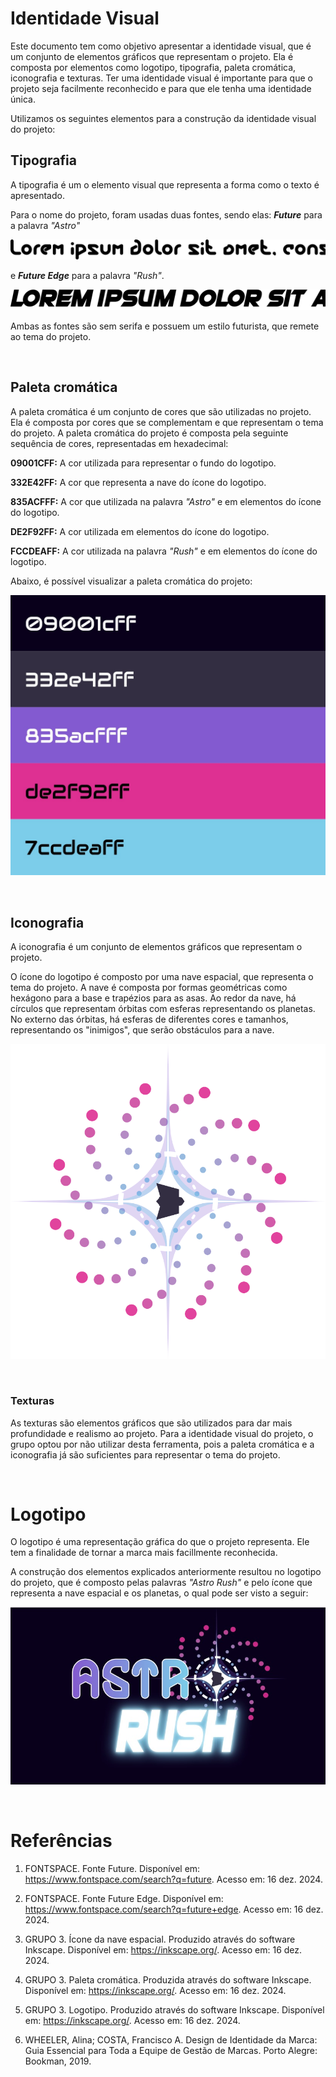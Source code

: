 # Identidade Visual

Este documento tem como objetivo apresentar a identidade visual, que é um conjunto de elementos gráficos que representam o projeto. Ela é composta por elementos como logotipo, tipografia, paleta cromática, iconografia e texturas. Ter uma identidade visual é importante para que o projeto seja facilmente reconhecido e para que ele tenha uma identidade única.

Utilizamos os seguintes elementos para a construção da identidade visual do projeto:

## Tipografia

A tipografia é um o elemento visual que representa a forma como o texto é apresentado.

Para o nome do projeto, foram usadas duas fontes, sendo elas: **_Future_** para a palavra _"Astro"_

![Future](./assets/escrita_fonte_future.png)

e **_Future Edge_** para a palavra _"Rush"_.

![Future Edge](./assets/escrita_fonte_future_edge.png)

Ambas as fontes são sem serifa e possuem um estilo futurista, que remete ao tema do projeto.

<br />

## Paleta cromática

A paleta cromática é um conjunto de cores que são utilizadas no projeto. Ela é composta por cores que se complementam e que representam o tema do projeto. A paleta cromática do projeto é composta pela seguinte sequência de cores, representadas em hexadecimal:

**09001CFF:** A cor utilizada para representar o fundo do logotipo.

**332E42FF:** A cor que representa a nave do ícone do logotipo.

**835ACFFF:** A cor que utilizada na palavra _"Astro"_ e em elementos do ícone do logotipo.

**DE2F92FF:** A cor utilizada em elementos do ícone do logotipo.

**FCCDEAFF:** A cor utilizada na palavra _"Rush"_ e em elementos do ícone do logotipo.

Abaixo, é possível visualizar a paleta cromática do projeto:

![Paleta cromática](./assets/paleta_cromatica.jpg)

<br />

## Iconografia

A iconografia é um conjunto de elementos gráficos que representam o projeto.

O ícone do logotipo é composto por uma nave espacial, que representa o tema do projeto. A nave é composta por formas geométricas como hexágono para a base e trapézios para as asas. Ao redor da nave, há círculos que representam órbitas com esferas representando os planetas. No externo das órbitas, há esferas de diferentes cores e tamanhos, representando os "inimigos", que serão obstáculos para a nave.

![Iconografia](./assets/iconografia.png)

<br />

### Texturas

As texturas são elementos gráficos que são utilizados para dar mais profundidade e realismo ao projeto. Para a identidade visual do projeto, o grupo optou por não utilizar desta ferramenta, pois a paleta cromática e a iconografia já são suficientes para representar o tema do projeto.

<br />

# Logotipo

O logotipo é uma representação gráfica do que o projeto representa. Ele tem a finalidade de tornar a marca mais facillmente reconhecida.

A construção dos elementos explicados anteriormente resultou no logotipo do projeto, que é composto pelas palavras _"Astro Rush"_ e pelo ícone que representa a nave espacial e os planetas, o qual pode ser visto a seguir:

![Logotipo](./assets/logotipo.jpg)

<br />

# Referências

1. FONTSPACE. Fonte Future. Disponível em: https://www.fontspace.com/search?q=future. Acesso em: 16 dez. 2024.

2. FONTSPACE. Fonte Future Edge. Disponível em: https://www.fontspace.com/search?q=future+edge. Acesso em: 16 dez. 2024.

3. GRUPO 3. Ícone da nave espacial. Produzido através do software Inkscape. Disponível em: https://inkscape.org/. Acesso em: 16 dez. 2024.

4. GRUPO 3. Paleta cromática. Produzida através do software Inkscape. Disponível em: https://inkscape.org/. Acesso em: 16 dez. 2024.

5. GRUPO 3. Logotipo. Produzido através do software Inkscape. Disponível em: https://inkscape.org/. Acesso em: 16 dez. 2024.

6. WHEELER, Alina; COSTA, Francisco A. Design de Identidade da Marca: Guia Essencial para Toda a Equipe de Gestão de Marcas. Porto Alegre: Bookman, 2019.